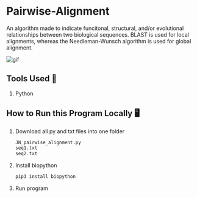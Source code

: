 # Pairwise-Alignment
An algorithm made to indicate funcitonal, structural, and/or evolutional relationships between two biological sequences. BLAST is used for local alignments, whereas the Needleman-Wunsch algorithm is used for global alignment.

<img alt="gif" src="https://steamuserimages-a.akamaihd.net/ugc/949594364555397721/DAF7B0AC9D21C25D525D9BB69DDC5A9DAEDE3F56/?imw=5000&imh=5000&ima=fit&impolicy=Letterbox&imcolor=%23000000&letterbox=false">

## Tools Used 🔧
1. Python

## How to Run this Program Locally 🖥️
1. Download all py and txt files into one folder
   ```cmd
   JN_pairwise_alignment.py
   seq1.txt
   seq2.txt
   ```
2. Install biopython
   ```cmd
   pip3 install biopython
   ```
3. Run program
   
